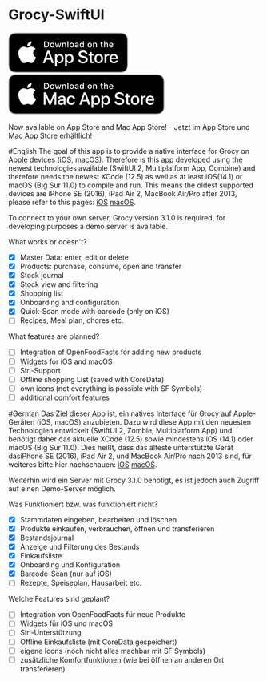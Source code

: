 # Grocy-SwiftUI

[<img src="Assets/AppStore_Badge.svg">](https://apps.apple.com/us/app/grocy-mobile/id1567803209)
[<img src="Assets/Mac_AppStore_Badge.svg">](https://apps.apple.com/us/app/grocy-mobile/id1567803209)

Now available on App Store and Mac App Store! - Jetzt im App Store und Mac App Store erhältlich!

#English
The goal of this app is to provide a native interface for Grocy on Apple devices (iOS, macOS). Therefore is this app developed using the newest technologies available (SwiftUI 2, Multiplatform App, Combine) and therefore needs the newest XCode (12.5) as well as at least iOS(14.1) or macOS (Big Sur 11.0) to compile and run. This means the oldest supported devices are iPhone SE (2016), iPad Air 2, MacBook Air/Pro after 2013, please refer to this pages: [iOS](https://support.apple.com/en-en/guide/iphone/iphe3fa5df43/ios) [macOS](https://support.apple.com/kb/sp833).

To connect to your own server, Grocy version 3.1.0 is required, for developing purposes a demo server is available.

What works or doesn't?
- [x] Master Data: enter, edit or delete
- [x] Products: purchase, consume, open and transfer
- [x] Stock journal
- [x] Stock view and filtering
- [x] Shopping list
- [x] Onboarding and configuration
- [x] Quick-Scan mode with barcode (only on iOS)
- [ ] Recipes, Meal plan, chores etc.

What features are planned?
- [ ] Integration of OpenFoodFacts for adding new products
- [ ] Widgets for iOS and macOS
- [ ] Siri-Support
- [ ] Offline shopping List (saved with CoreData)
- [ ] own icons (not everything is possible with SF Symbols)
- [ ] additional comfort features

#German
Das Ziel dieser App ist, ein natives Interface für Grocy auf Apple-Geräten (iOS, macOS) anzubieten. Dazu wird diese App mit den neuesten Technologien entwickelt (SwiftUI 2, Zombie, Multiplatform App) und benötigt daher das aktuelle XCode (12.5) sowie mindestens iOS (14.1) oder macOS (Big Sur 11.0). Dies heißt, dass das älteste unterstützte Gerät dasiPhone SE (2016), iPad Air 2, und MacBook Air/Pro nach 2013 sind, für weiteres bitte hier nachschauen: [iOS](https://support.apple.com/de-de/guide/iphone/iphe3fa5df43/ios) [macOS](https://support.apple.com/kb/sp833?locale=de_DE).

Weiterhin wird ein Server mit Grocy 3.1.0 benötigt, es ist jedoch auch Zugriff auf einen Demo-Server möglich.

Was Funktioniert bzw. was funktioniert nicht?
- [x] Stammdaten eingeben, bearbeiten und löschen
- [x] Produkte einkaufen, verbrauchen, öffnen und transferieren
- [x] Bestandsjournal
- [x] Anzeige und Filterung des Bestands
- [x] Einkaufsliste
- [x] Onboarding und Konfiguration
- [x] Barcode-Scan (nur auf iOS)
- [ ] Rezepte, Speiseplan, Hausarbeit etc.

Welche Features sind geplant?
- [ ] Integration von OpenFoodFacts für neue Produkte
- [ ] Widgets für iOS und macOS
- [ ] Siri-Unterstützung
- [ ] Offline Einkaufsliste (mit CoreData gespeichert)
- [ ] eigene Icons (noch nicht alles machbar mit SF Symbols)
- [ ] zusätzliche Komfortfunktionen (wie bei öffnen an anderen Ort transferieren)
